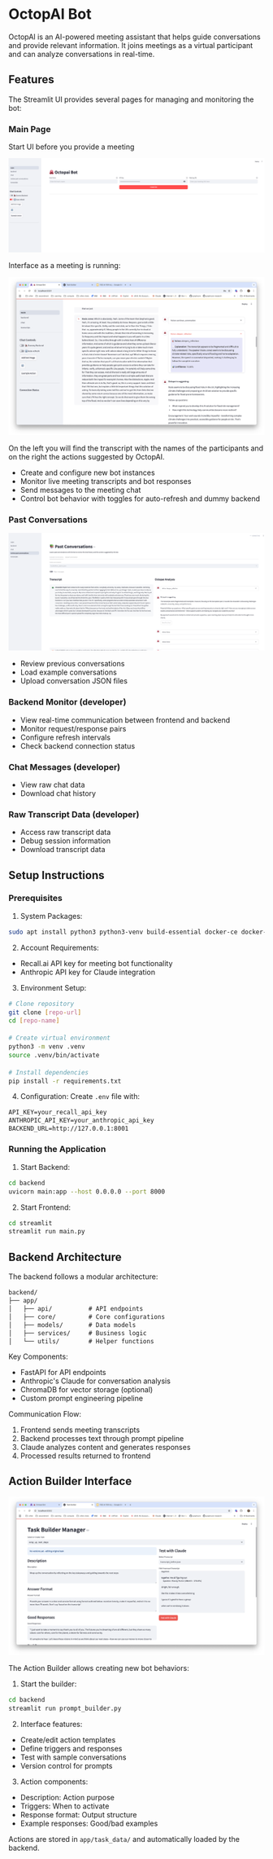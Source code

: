 # OctopAI Bot

OctopAI is an AI-powered meeting assistant that helps guide conversations and provide relevant information. It joins meetings as a virtual participant and can analyze conversations in real-time.

## Features

The Streamlit UI provides several pages for managing and monitoring the bot:

### Main Page

Start UI before you provide a meeting

![Main page start](docs/screenshots/main_start.png)

Interface as a meeting is running:

![](docs/screenshots/main_conversation.png)

On the left you will find the transcript with the names of the participants and on the
right the actions suggested by OctopAI.


- Create and configure new bot instances
- Monitor live meeting transcripts and bot responses
- Send messages to the meeting chat
- Control bot behavior with toggles for auto-refresh and dummy backend


### Past Conversations

![past conversation UI](docs/screenshots/past_conversations.png)

- Review previous conversations
- Load example conversations
- Upload conversation JSON files

### Backend Monitor (developer)

- View real-time communication between frontend and backend
- Monitor request/response pairs
- Configure refresh intervals
- Check backend connection status

### Chat Messages (developer)

- View raw chat data
- Download chat history

### Raw Transcript Data (developer)

- Access raw transcript data
- Debug session information
- Download transcript data

## Setup Instructions

### Prerequisites

1. System Packages:
```bash
sudo apt install python3 python3-venv build-essential docker-ce docker-ce-cli docker-buildx-plugin docker-compose-plugin
```

2. Account Requirements:
- Recall.ai API key for meeting bot functionality
- Anthropic API key for Claude integration

3. Environment Setup:
```bash
# Clone repository
git clone [repo-url]
cd [repo-name]

# Create virtual environment
python3 -m venv .venv
source .venv/bin/activate

# Install dependencies
pip install -r requirements.txt
```

4. Configuration:
Create `.env` file with:
```
API_KEY=your_recall_api_key
ANTHROPIC_API_KEY=your_anthropic_api_key
BACKEND_URL=http://127.0.0.1:8001
```

### Running the Application

1. Start Backend:
```bash
cd backend
uvicorn main:app --host 0.0.0.0 --port 8000
```

2. Start Frontend:
```bash
cd streamlit
streamlit run main.py
```

## Backend Architecture

The backend follows a modular architecture:

```
backend/
├── app/
│   ├── api/          # API endpoints
│   ├── core/         # Core configurations
│   ├── models/       # Data models
│   ├── services/     # Business logic
│   └── utils/        # Helper functions
```

Key Components:
- FastAPI for API endpoints
- Anthropic's Claude for conversation analysis
- ChromaDB for vector storage (optional)
- Custom prompt engineering pipeline

Communication Flow:
1. Frontend sends meeting transcripts
2. Backend processes text through prompt pipeline
3. Claude analyzes content and generates responses
4. Processed results returned to frontend

## Action Builder Interface

![Action builder interface](docs/screenshots/task_builder.png)

The Action Builder allows creating new bot behaviors:

1. Start the builder:
```bash
cd backend
streamlit run prompt_builder.py
```

2. Interface features:
- Create/edit action templates
- Define triggers and responses
- Test with sample conversations
- Version control for prompts

3. Action components:
- Description: Action purpose
- Triggers: When to activate
- Response format: Output structure
- Example responses: Good/bad examples

Actions are stored in `app/task_data/` and automatically loaded by the backend.